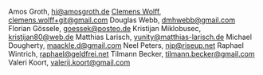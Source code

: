 Amos Groth, hi@amosgroth.de
[Clemens Wolff](https://github.com/c-w/), clemens.wolff+git@gmail.com
Douglas Webb, dmhwebb@gmail.com
Florian Gössele, goessek@posteo.de
Kristijan Miklobusec, kristijan80@web.de
Matthias Larisch, yunity@matthias-larisch.de
Michael Dougherty, maackle.d@gmail.com
Neel Peters, njp@riseup.net
Raphael Wintrich, raphael@geldfrei.net
Tilmann Becker, tilmann.becker@gmail.com
Valeri Koort, valerij.koort@gmail.com
